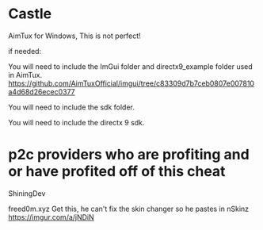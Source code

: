# Castle
AimTux for Windows, This is not perfect!

if needed:

You will need to include the ImGui folder and directx9_example folder used in AimTux. https://github.com/AimTuxOfficial/imgui/tree/c83309d7b7ceb0807e007810a4d68d26ecec0377

You will need to include the sdk folder.

You will need to include the directx 9 sdk.

# p2c providers who are profiting and or have profited off of this cheat
ShiningDev

freed0m.xyz
Get this, he can't fix the skin changer so he pastes in nSkinz https://imgur.com/a/jNDiN
